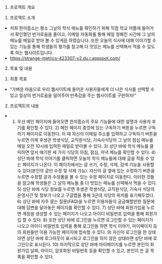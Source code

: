1. 프로젝트 개요

1) 프로젝트 소개
- 저희 한끼줍쇼는 평소 그날의 학식 메뉴를 확인하기 위해 직접 학교 어플에 들어가서 확인했던 번거로움을 줄이고, 이메일 자동화를 통해 매일 정해진 시간에 그 날의 메뉴를 메일로 받아 볼 수 있게끔 하였습니다. 또한 오늘의 식사에 대해 이야기할 수 있는 기능을 통해 학생들의 평가를 참고해 더 맛있는 메뉴를 선택해서 먹을 수 있도록 하는 웹사이트입니다.
- https://strange-metrics-423307-v2.du.r.appspot.com/ 

2. 목표 및 내용

1) 최종 목표
- “가벼운 마음으로 우리 웹사이트에 들어온 사용자들에게 더 나은 식사를 선택할 수 있고 일상의 번거로움을 덜어주어 만족감을 주는 웹사이트를 구현하자!”

2) 프로젝트의 내용
- 1) 우선 메인 페이지에 들어오면 한끼줍쇼의 주요 기능들에 대한 설명과 사용자 후기를 확인할 수 있다. 2) 메인 페이지 중앙에 있는 구독하기 버튼을 누르면 구독하기 페이지로 이동한다. 이 때 자신의 이메일 주소를 입력하고 구독하기 버튼을 누르면 이제 후생관 학생식당, 교직원식당, 기숙사식당의 그 날의 점심 메뉴를 매일 오전 10시에 입력한 메일로 받아볼 수 있다. 3) 상단 바에 학식 메뉴를 클릭하면 앞서 얘기한 세 가지 식당의 아침, 점심, 저녁 메뉴를 확인할 수 있다. 4) 상단 바에 학식 이야기를 클릭하면 오늘의 학식 메뉴들에 대해 글을 적을 수 있는 페이지가 나온다. 이 페이지에서는 글 쓰기, 수정, 삭제, 검색 기능을 사용할 수 있다(본인의 글만 수정 및 삭제 가능). 자신의 글 옆에 있는 수정하기 버튼을 누르면 수정할 글과 수정폼을 볼 수 있는 수정 페이지로 이동한다. 이러한 것들을 참고해 학생들은 그 날의 메뉴들 중 더 맛있는 메뉴를 선택해서 먹을 수 있다. 5) 상단 바에 식당 정보를 누르면 후생관 학생식당, 교직원식당, 기숙사 식당의 운영시간 및 정보가 나오고 구글맵을 통해 3군데 식당의 위치를 표기해두었다. 6) 상단 바에 자주 묻는 질문(FAQ)을 누르면 이용자들이 궁금해할만한 질문에 대해 답변을 달아놓은 페이지를 확인할 수 있다. 7) 상단 바에 회원가입을 누르면 계정을 생성할 수 있는 페이지가 나오고 아이디 비밀번호 입력을 통해 회원가입 할 수 있다. 8) 또한 상단 바에 로그인을 누르면 로그인할 수 있는 페이지가 나오고 아이디 비밀번호 입력을 통해 로그인을 하면 학식 이야기, 마이페이지 등의 회원들만 이용 가능한 페이지에 접속할 수 있다. 9) 자신이 로그인을 한 상태라면 상단 바에 로그아웃이 표시되고 로그인을 하지 않은 상태라면 상단 바에 로그인으로 표시된다. 10) 마지막으로 상단 바에 마이페이지를 누르면 본인의 회원가입 날짜, 아이디, 암호화된 비밀번호 등을 확인할 수 있고, 본인이 쓴 글 목록을 확인할 수 있다.
